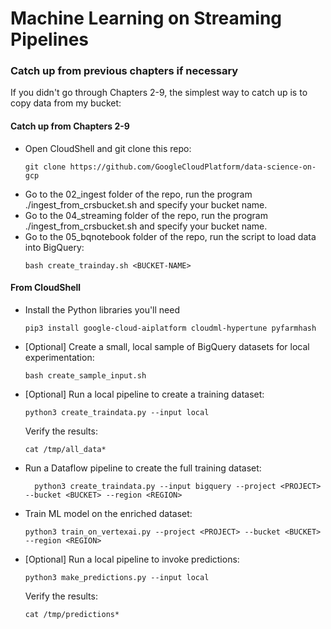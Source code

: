 # Machine Learning on Streaming Pipelines

### Catch up from previous chapters if necessary
If you didn't go through Chapters 2-9, the simplest way to catch up is to copy data from my bucket:

#### Catch up from Chapters 2-9
* Open CloudShell and git clone this repo:
    ```
    git clone https://github.com/GoogleCloudPlatform/data-science-on-gcp
    ```
* Go to the 02_ingest folder of the repo, run the program ./ingest_from_crsbucket.sh and specify your bucket name.
* Go to the 04_streaming folder of the repo, run the program ./ingest_from_crsbucket.sh and specify your bucket name.
* Go to the 05_bqnotebook folder of the repo, run the script to load data into BigQuery:
	```
	bash create_trainday.sh <BUCKET-NAME>
	```

#### From CloudShell
* Install the Python libraries you'll need
    ```
    pip3 install google-cloud-aiplatform cloudml-hypertune pyfarmhash
    ```
* [Optional] Create a small, local sample of BigQuery datasets for local experimentation:
    ```
    bash create_sample_input.sh
    ```
* [Optional] Run a local pipeline to create a training dataset:
    ```
    python3 create_traindata.py --input local
    ```
   Verify the results:
   ```
   cat /tmp/all_data*
   ```
* Run a Dataflow pipeline to create the full training dataset:
  ```
    python3 create_traindata.py --input bigquery --project <PROJECT> --bucket <BUCKET> --region <REGION>
  ```
* Train ML model on the enriched dataset:
  ```
  python3 train_on_vertexai.py --project <PROJECT> --bucket <BUCKET> --region <REGION>
  ```
* [Optional] Run a local pipeline to invoke predictions:
    ```
    python3 make_predictions.py --input local
    ```
   Verify the results:
   ```
   cat /tmp/predictions*
   ```

